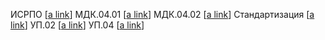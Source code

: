 ИСРПО [[a link](https://disk.yandex.ru/client/disk/ХАНОВ/ИСРПО)]
МДК.04.01 [[a link](https://disk.yandex.ru/client/disk/ХАНОВ/МДК.04.01)]
МДК.04.02 [[a link](https://disk.yandex.ru/client/disk/ХАНОВ/МДК.04.02)]
Стандартизация [[a link](https://disk.yandex.ru/client/disk/ХАНОВ/Стандартизация)]
УП.02 [[a link](https://disk.yandex.ru/client/disk/ХАНОВ/УП.02)]
УП.04 [[a link](https://disk.yandex.ru/client/disk/ХАНОВ/УП.04)]
